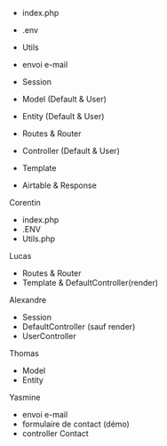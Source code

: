 - index.php
- .env
- Utils
- envoi e-mail
- Session
- Model (Default & User)
- Entity (Default & User)
- Routes & Router
- Controller (Default & User)


- Template
- Airtable & Response


Corentin
- index.php
- .ENV
- Utils.php


Lucas
- Routes & Router
- Template & DefaultController(render)


Alexandre
- Session
- DefaultController (sauf render)
- UserController


Thomas
- Model
- Entity



Yasmine
- envoi e-mail
- formulaire de contact (démo)
- controller Contact
